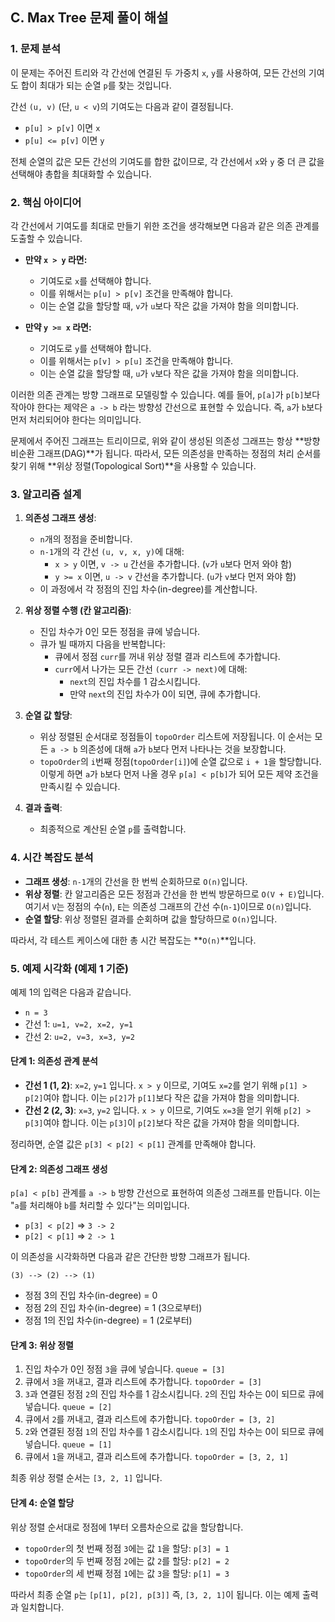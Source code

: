 ## C. Max Tree 문제 풀이 해설

### 1. 문제 분석

이 문제는 주어진 트리와 각 간선에 연결된 두 가중치 `x`, `y`를 사용하여, 모든 간선의 기여도 합이 최대가 되는 순열 `p`를 찾는 것입니다.

간선 `(u, v)` (단, `u < v`)의 기여도는 다음과 같이 결정됩니다.
- `p[u] > p[v]` 이면 `x`
- `p[u] <= p[v]` 이면 `y`

전체 순열의 값은 모든 간선의 기여도를 합한 값이므로, 각 간선에서 `x`와 `y` 중 더 큰 값을 선택해야 총합을 최대화할 수 있습니다.

### 2. 핵심 아이디어

각 간선에서 기여도를 최대로 만들기 위한 조건을 생각해보면 다음과 같은 의존 관계를 도출할 수 있습니다.

- **만약 `x > y` 라면:**
  - 기여도로 `x`를 선택해야 합니다.
  - 이를 위해서는 `p[u] > p[v]` 조건을 만족해야 합니다.
  - 이는 순열 값을 할당할 때, `v`가 `u`보다 작은 값을 가져야 함을 의미합니다.

- **만약 `y >= x` 라면:**
  - 기여도로 `y`를 선택해야 합니다.
  - 이를 위해서는 `p[v] > p[u]` 조건을 만족해야 합니다.
  - 이는 순열 값을 할당할 때, `u`가 `v`보다 작은 값을 가져야 함을 의미합니다.

이러한 의존 관계는 방향 그래프로 모델링할 수 있습니다. 예를 들어, `p[a]`가 `p[b]`보다 작아야 한다는 제약은 `a -> b` 라는 방향성 간선으로 표현할 수 있습니다. 즉, `a`가 `b`보다 먼저 처리되어야 한다는 의미입니다.

문제에서 주어진 그래프는 트리이므로, 위와 같이 생성된 의존성 그래프는 항상 **방향 비순환 그래프(DAG)**가 됩니다. 따라서, 모든 의존성을 만족하는 정점의 처리 순서를 찾기 위해 **위상 정렬(Topological Sort)**을 사용할 수 있습니다.

### 3. 알고리즘 설계

1.  **의존성 그래프 생성**:
    - `n`개의 정점을 준비합니다.
    - `n-1`개의 각 간선 `(u, v, x, y)`에 대해:
        - `x > y` 이면, `v -> u` 간선을 추가합니다. (`v`가 `u`보다 먼저 와야 함)
        - `y >= x` 이면, `u -> v` 간선을 추가합니다. (`u`가 `v`보다 먼저 와야 함)
    - 이 과정에서 각 정점의 진입 차수(in-degree)를 계산합니다.

2.  **위상 정렬 수행 (칸 알고리즘)**:
    - 진입 차수가 0인 모든 정점을 큐에 넣습니다.
    - 큐가 빌 때까지 다음을 반복합니다:
        - 큐에서 정점 `curr`를 꺼내 위상 정렬 결과 리스트에 추가합니다.
        - `curr`에서 나가는 모든 간선 `(curr -> next)`에 대해:
            - `next`의 진입 차수를 1 감소시킵니다.
            - 만약 `next`의 진입 차수가 0이 되면, 큐에 추가합니다.

3.  **순열 값 할당**:
    - 위상 정렬된 순서대로 정점들이 `topoOrder` 리스트에 저장됩니다. 이 순서는 모든 `a -> b` 의존성에 대해 `a`가 `b`보다 먼저 나타나는 것을 보장합니다.
    - `topoOrder`의 `i`번째 정점(`topoOrder[i]`)에 순열 값으로 `i + 1`을 할당합니다. 이렇게 하면 `a`가 `b`보다 먼저 나올 경우 `p[a] < p[b]`가 되어 모든 제약 조건을 만족시킬 수 있습니다.

4.  **결과 출력**:
    - 최종적으로 계산된 순열 `p`를 출력합니다.

### 4. 시간 복잡도 분석

- **그래프 생성**: `n-1`개의 간선을 한 번씩 순회하므로 `O(n)`입니다.
- **위상 정렬**: 칸 알고리즘은 모든 정점과 간선을 한 번씩 방문하므로 `O(V + E)`입니다. 여기서 `V`는 정점의 수(`n`), `E`는 의존성 그래프의 간선 수(`n-1`)이므로 `O(n)`입니다.
- **순열 할당**: 위상 정렬된 결과를 순회하며 값을 할당하므로 `O(n)`입니다.

따라서, 각 테스트 케이스에 대한 총 시간 복잡도는 **`O(n)`**입니다.

### 5. 예제 시각화 (예제 1 기준)

예제 1의 입력은 다음과 같습니다.
- `n = 3`
- 간선 1: `u=1, v=2, x=2, y=1`
- 간선 2: `u=2, v=3, x=3, y=2`

#### 단계 1: 의존성 관계 분석

- **간선 1 (1, 2)**: `x=2`, `y=1` 입니다. `x > y` 이므로, 기여도 `x=2`를 얻기 위해 `p[1] > p[2]`여야 합니다. 이는 `p[2]`가 `p[1]`보다 작은 값을 가져야 함을 의미합니다.
- **간선 2 (2, 3)**: `x=3`, `y=2` 입니다. `x > y` 이므로, 기여도 `x=3`을 얻기 위해 `p[2] > p[3]`여야 합니다. 이는 `p[3]`이 `p[2]`보다 작은 값을 가져야 함을 의미합니다.

정리하면, 순열 값은 `p[3] < p[2] < p[1]` 관계를 만족해야 합니다.

#### 단계 2: 의존성 그래프 생성

`p[a] < p[b]` 관계를 `a -> b` 방향 간선으로 표현하여 의존성 그래프를 만듭니다. 이는 "`a`를 처리해야 `b`를 처리할 수 있다"는 의미입니다.

- `p[3] < p[2]`  =>  `3 -> 2`
- `p[2] < p[1]`  =>  `2 -> 1`

이 의존성을 시각화하면 다음과 같은 간단한 방향 그래프가 됩니다.

```
(3) --> (2) --> (1)
```

- 정점 3의 진입 차수(in-degree) = 0
- 정점 2의 진입 차수(in-degree) = 1 (3으로부터)
- 정점 1의 진입 차수(in-degree) = 1 (2로부터)

#### 단계 3: 위상 정렬

1.  진입 차수가 0인 정점 `3`을 큐에 넣습니다. `queue = [3]`
2.  큐에서 `3`을 꺼내고, 결과 리스트에 추가합니다. `topoOrder = [3]`
3.  `3`과 연결된 정점 `2`의 진입 차수를 1 감소시킵니다. `2`의 진입 차수는 0이 되므로 큐에 넣습니다. `queue = [2]`
4.  큐에서 `2`를 꺼내고, 결과 리스트에 추가합니다. `topoOrder = [3, 2]`
5.  `2`와 연결된 정점 `1`의 진입 차수를 1 감소시킵니다. `1`의 진입 차수는 0이 되므로 큐에 넣습니다. `queue = [1]`
6.  큐에서 `1`을 꺼내고, 결과 리스트에 추가합니다. `topoOrder = [3, 2, 1]`

최종 위상 정렬 순서는 `[3, 2, 1]` 입니다.

#### 단계 4: 순열 할당

위상 정렬 순서대로 정점에 1부터 오름차순으로 값을 할당합니다.

- `topoOrder`의 첫 번째 정점 `3`에는 값 `1`을 할당: `p[3] = 1`
- `topoOrder`의 두 번째 정점 `2`에는 값 `2`를 할당: `p[2] = 2`
- `topoOrder`의 세 번째 정점 `1`에는 값 `3`을 할당: `p[1] = 3`

따라서 최종 순열 `p`는 `[p[1], p[2], p[3]]` 즉, `[3, 2, 1]`이 됩니다. 이는 예제 출력과 일치합니다.
